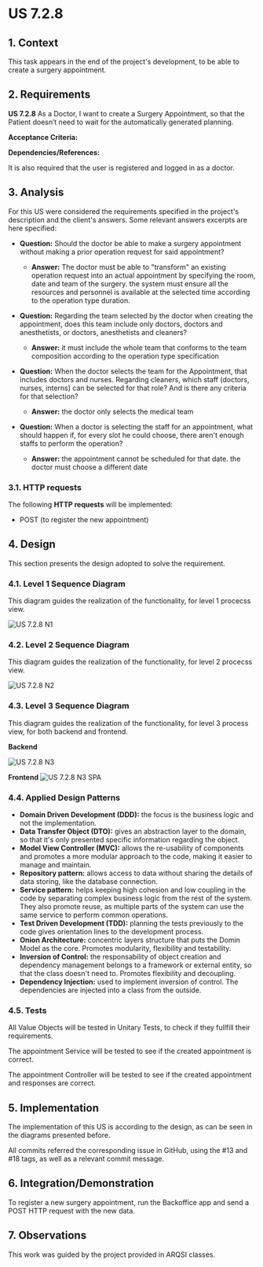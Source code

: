 # US 7.2.8

## 1. Context

This task appears in the end of the project's development, to be able to create a surgery appointment.


## 2. Requirements

**US 7.2.8** As a Doctor, I want to create a Surgery Appointment, so that the Patient doesn’t need to wait for the automatically generated planning.

**Acceptance Criteria:**

**Dependencies/References:**

It is also required that the user is registered and logged in as a doctor.


## 3. Analysis

For this US were considered the requirements specified in the project's description and the client's answers. 
Some relevant answers excerpts are here specified:

- **Question:** Should the doctor be able to make a surgery appointment without making a prior operation request for said appointment?
  - **Answer:** The doctor must be able to "transform" an existing operation request into an actual appointment by specifying the room, date and team of the surgery. the system must ensure all the resources and personnel is available at the selected time according to the operation type duration.

- **Question:** Regarding the team selected by the doctor when creating the appointment, does this team include only doctors, doctors and anesthetists, or doctors, anesthetists and cleaners?
  - **Answer:** it must include the whole team that conforms to the team composition according to the operation type specification

- **Question:** When the doctor selects the team for the Appointment, that includes doctors and nurses. Regarding cleaners, which staff (doctors, nurses, interns) can be selected for that role? And is there any criteria for that selection?
  - **Answer:** the doctor only selects the medical team

- **Question:** When a doctor is selecting the staff for an appointment, what should happen if, for every slot he could choose, there aren't enough staffs to perform the operation?
  - **Answer:** the appointment cannot be scheduled for that date. the doctor must choose a different date


### 3.1. HTTP requests

The following **HTTP requests** will be implemented:
- POST (to register the new appointment)

## 4. Design

This section presents the design adopted to solve the requirement.

### 4.1. Level 1 Sequence Diagram

This diagram guides the realization of the functionality, for level 1 procecss view.

![US 7.2.8 N1](US%207.2.8%20N1.svg)


### 4.2. Level 2 Sequence Diagram

This diagram guides the realization of the functionality, for level 2 procecss view.

![US 7.2.8 N2](US%207.2.8%20N2.svg)


### 4.3. Level 3 Sequence Diagram

This diagram guides the realization of the functionality, for level 3 process view, for both backend and frontend.

**Backend**

![US 7.2.8 N3](US%207.2.8%20N3.svg)

**Frontend**
![US 7.2.8 N3 SPA](US%207.2.8%20N3%20SPA.svg)



### 4.4. Applied Design Patterns

- **Domain Driven Development (DDD):** the focus is the business logic and not the implementation.
- **Data Transfer Object (DTO):** gives an abstraction layer to the domain, so that it's only presented specific information regarding the object.
- **Model View Controller (MVC):** allows the re-usability of components and promotes a more modular approach to the code, making it easier to manage and maintain.
- **Repository pattern:** allows access to data without sharing the details of data storing, like the database connection.
- **Service pattern:** helps keeping high cohesion and low coupling in the code by separating complex business logic from the rest of the system. They also promote reuse, as multiple parts of the system can use the same service to perform common operations.
- **Test Driven Development (TDD):** planning the tests previously to the code gives orientation lines to the development process.
- **Onion Architecture:** concentric layers structure that puts the Domin Model as the core. Promotes modularity, flexibility and testability.
- **Inversion of Control:** the responsability of object creation and dependency management belongs to a framework or external entity, so that the class doesn't need to. Promotes flexibility and decoupling.
- **Dependency Injection:** used to implement inversion of control. The dependencies are injected into a class from the outside.

### 4.5. Tests

All Value Objects will be tested in Unitary Tests, to check if they fullfill their requirements.

The appointment Service will be tested to see if the created appointment is correct.

The appointment Controller will be tested to see if the created appointment and responses are correct.


## 5. Implementation

The implementation of this US is according to the design, as can be seen in the diagrams presented before.

All commits referred the corresponding issue in GitHub, using the #13 and #18 tags, as well as a relevant commit message.


## 6. Integration/Demonstration

To register a new surgery appointment, run the Backoffice app and send a POST HTTP request with the new data.

## 7. Observations

This work was guided by the project provided in ARQSI classes.
